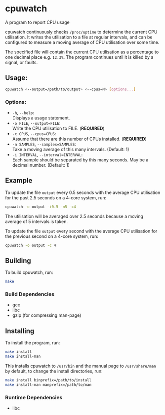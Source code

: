 # cpuwatch
A program to report CPU usage

cpuwatch continuously checks `/proc/uptime` to determine the current CPU
utilisation. It writes the utilisation to a file at regular intervals, and can
be configured to measure a moving average of CPU utilisation over some time.

The specified file will contain the current CPU utilisation as a percentage to
one decimal place e.g. `12.3%`. The program continues until it is killed by a
signal, or faults.

## Usage:

```sh
cpuwatch <--output=/path/to/output> <--cpus=N> [options...]
```

### Options:
- `-h`, `--help`:\
  Displays a usage statement.
- `-o FILE`, `--output=FILE`:\
  Write the CPU utilisation to FILE. (__REQUIRED__)
- `-c CPUS`, `--cpus=CPUS`:\
  Assume that there are this number of CPUs installed. (__REQUIRED__)
- `-n SAMPLES`, `--samples=SAMPLES`:\
  Take a moving average of this many intervals. (Default: 1)
- `-i INTERVAL`, `--interval=INTERVAL`:\
  Each sample should be separated by this many seconds. May be a decimal
  number. (Default: 1)

## Example

To update the file `output` every 0.5 seconds with the average CPU utilisation
for the past 2.5 seconds on a 4-core system, run:

```sh
cpuwatch -o output -i0.5 -n5 -c4
```

The utilisation will be averaged over 2.5 seconds because a moving average of 5
intervals is taken.

To update the file `output` every second with the average CPU utilisation for
the previous second on a 4-core system, run:

```sh
cpuwatch -o output -c 4
```

## Building

To build cpuwatch, run:

```sh
make
```

### Build Dependencies

- gcc
- libc
- gzip (for compressing man-page)

## Installing

To install the program, run:

```sh
make install
make install-man
```

This installs cpuwatch to `/usr/bin` and the manual page to `/usr/share/man` by
default, to change the install directories, run:

```sh
make install binprefix=/path/to/install
make install-man manprefix=/path/to/man
```

### Runtime Dependencies

- libc
